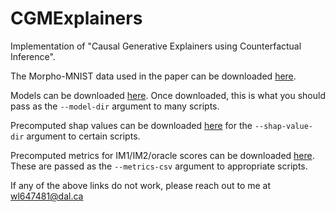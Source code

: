 # CGMExplainers
Implementation of "Causal Generative Explainers using Counterfactual Inference".

The Morpho-MNIST data used in the paper can be downloaded [here](https://drive.google.com/drive/folders/1M01WUONnrHZ3jIBKEWYX5eE9B0dd4pry?usp=sharing).

Models can be downloaded [here](https://drive.google.com/drive/folders/1jj5w5vkm-ufpLfqfj5tALkVPzSDyuM5j?usp=sharing). Once downloaded, this is what you should pass as the `--model-dir` argument to many scripts.

Precomputed shap values can be downloaded [here](https://drive.google.com/drive/folders/1BTdGfRNIaLj7TQ7wygumB4Uz35q5APAK?usp=sharing) for the `--shap-value-dir` argument to certain scripts.

Precomputed metrics for IM1/IM2/oracle scores can be downloaded [here](https://drive.google.com/drive/folders/1S90PgMwHxJ5eham4JQDOvOumLz87Yf0I?usp=sharing). These are passed as the `--metrics-csv` argument to appropriate scripts.

If any of the above links do not work, please reach out to me at wl647481@dal.ca